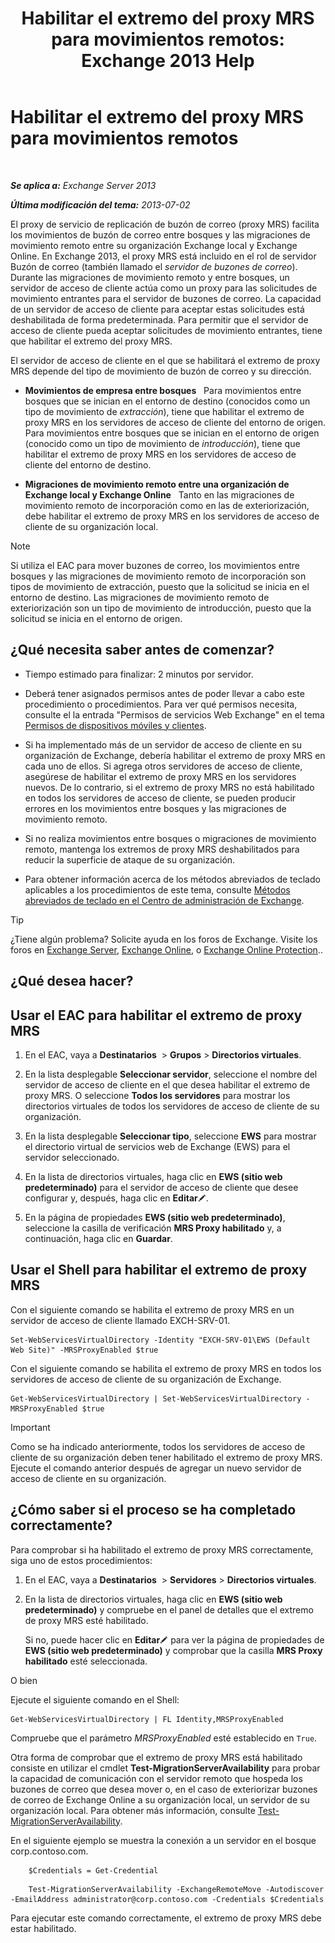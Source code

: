 ﻿---
title: 'Habilitar el extremo del proxy MRS para movimientos remotos: Exchange 2013 Help'
TOCTitle: Habilitar el extremo del proxy MRS para movimientos remotos
ms:assetid: 9840f712-127e-4c2d-bfe5-1b35cdb2a31b
ms:mtpsurl: https://technet.microsoft.com/es-es/library/Dn155787(v=EXCHG.150)
ms:contentKeyID: 54652446
ms.date: 04/23/2018
mtps_version: v=EXCHG.150
ms.translationtype: HT
---

# Habilitar el extremo del proxy MRS para movimientos remotos

 

_**Se aplica a:** Exchange Server 2013_

_**Última modificación del tema:** 2013-07-02_

El proxy de servicio de replicación de buzón de correo (proxy MRS) facilita los movimientos de buzón de correo entre bosques y las migraciones de movimiento remoto entre su organización Exchange local y Exchange Online. En Exchange 2013, el proxy MRS está incluido en el rol de servidor Buzón de correo (también llamado el *servidor de buzones de correo*). Durante las migraciones de movimiento remoto y entre bosques, un servidor de acceso de cliente actúa como un proxy para las solicitudes de movimiento entrantes para el servidor de buzones de correo. La capacidad de un servidor de acceso de cliente para aceptar estas solicitudes está deshabilitada de forma predeterminada. Para permitir que el servidor de acceso de cliente pueda aceptar solicitudes de movimiento entrantes, tiene que habilitar el extremo del proxy MRS.

El servidor de acceso de cliente en el que se habilitará el extremo de proxy MRS depende del tipo de movimiento de buzón de correo y su dirección.

  - **Movimientos de empresa entre bosques**   Para movimientos entre bosques que se inician en el entorno de destino (conocidos como un tipo de movimiento de *extracción*), tiene que habilitar el extremo de proxy MRS en los servidores de acceso de cliente del entorno de origen. Para movimientos entre bosques que se inician en el entorno de origen (conocido como un tipo de movimiento de *introducción*), tiene que habilitar el extremo de proxy MRS en los servidores de acceso de cliente del entorno de destino.

  - **Migraciones de movimiento remoto entre una organización de Exchange local y Exchange Online**   Tanto en las migraciones de movimiento remoto de incorporación como en las de exteriorización, debe habilitar el extremo de proxy MRS en los servidores de acceso de cliente de su organización local.


> [!NOTE]
> Si utiliza el EAC para mover buzones de correo, los movimientos entre bosques y las migraciones de movimiento remoto de incorporación son tipos de movimiento de extracción, puesto que la solicitud se inicia en el entorno de destino. Las migraciones de movimiento remoto de exteriorización son un tipo de movimiento de introducción, puesto que la solicitud se inicia en el entorno de origen.



## ¿Qué necesita saber antes de comenzar?

  - Tiempo estimado para finalizar: 2 minutos por servidor.

  - Deberá tener asignados permisos antes de poder llevar a cabo este procedimiento o procedimientos. Para ver qué permisos necesita, consulte el la entrada "Permisos de servicios Web Exchange" en el tema [Permisos de dispositivos móviles y clientes](clients-and-mobile-devices-permissions-exchange-2013-help.md).

  - Si ha implementado más de un servidor de acceso de cliente en su organización de Exchange, debería habilitar el extremo de proxy MRS en cada uno de ellos. Si agrega otros servidores de acceso de cliente, asegúrese de habilitar el extremo de proxy MRS en los servidores nuevos. De lo contrario, si el extremo de proxy MRS no está habilitado en todos los servidores de acceso de cliente, se pueden producir errores en los movimientos entre bosques y las migraciones de movimiento remoto.

  - Si no realiza movimientos entre bosques o migraciones de movimiento remoto, mantenga los extremos de proxy MRS deshabilitados para reducir la superficie de ataque de su organización.

  - Para obtener información acerca de los métodos abreviados de teclado aplicables a los procedimientos de este tema, consulte [Métodos abreviados de teclado en el Centro de administración de Exchange](keyboard-shortcuts-in-the-exchange-admin-center-exchange-online-protection-help.md).


> [!TIP]
> ¿Tiene algún problema? Solicite ayuda en los foros de Exchange. Visite los foros en <A href="https://go.microsoft.com/fwlink/p/?linkid=60612">Exchange Server</A>, <A href="https://go.microsoft.com/fwlink/p/?linkid=267542">Exchange Online</A>, o <A href="https://go.microsoft.com/fwlink/p/?linkid=285351">Exchange Online Protection</A>..



## ¿Qué desea hacer?

## Usar el EAC para habilitar el extremo de proxy MRS

1.  En el EAC, vaya a **Destinatarios**  \> **Grupos** \> **Directorios virtuales**.

2.  En la lista desplegable **Seleccionar servidor**, seleccione el nombre del servidor de acceso de cliente en el que desea habilitar el extremo de proxy MRS. O seleccione **Todos los servidores** para mostrar los directorios virtuales de todos los servidores de acceso de cliente de su organización.

3.  En la lista desplegable **Seleccionar tipo**, seleccione **EWS** para mostrar el directorio virtual de servicios web de Exchange (EWS) para el servidor seleccionado.

4.  En la lista de directorios virtuales, haga clic en **EWS (sitio web predeterminado)** para el servidor de acceso de cliente que desee configurar y, después, haga clic en **Editar**![Icono Editar](images/Bb124582.6f53ccb2-1f13-4c02-bea0-30690e6ea71d(EXCHG.150).gif "Icono Editar").

5.  En la página de propiedades **EWS (sitio web predeterminado)**, seleccione la casilla de verificación **MRS Proxy habilitado** y, a continuación, haga clic en **Guardar**.

## Usar el Shell para habilitar el extremo de proxy MRS

Con el siguiente comando se habilita el extremo de proxy MRS en un servidor de acceso de cliente llamado EXCH-SRV-01.

    Set-WebServicesVirtualDirectory -Identity "EXCH-SRV-01\EWS (Default Web Site)" -MRSProxyEnabled $true

Con el siguiente comando se habilita el extremo de proxy MRS en todos los servidores de acceso de cliente de su organización de Exchange.

    Get-WebServicesVirtualDirectory | Set-WebServicesVirtualDirectory -MRSProxyEnabled $true


> [!IMPORTANT]
> Como se ha indicado anteriormente, todos los servidores de acceso de cliente de su organización deben tener habilitado el extremo de proxy MRS. Ejecute el comando anterior después de agregar un nuevo servidor de acceso de cliente en su organización.



## ¿Cómo saber si el proceso se ha completado correctamente?

Para comprobar si ha habilitado el extremo de proxy MRS correctamente, siga uno de estos procedimientos:

1.  En el EAC, vaya a **Destinatarios**  \> **Servidores** \> **Directorios virtuales**.

2.  En la lista de directorios virtuales, haga clic en **EWS (sitio web predeterminado)** y compruebe en el panel de detalles que el extremo de proxy MRS esté habilitado.
    
    Si no, puede hacer clic en **Editar**![Icono Editar](images/Bb124582.6f53ccb2-1f13-4c02-bea0-30690e6ea71d(EXCHG.150).gif "Icono Editar") para ver la página de propiedades de **EWS (sitio web predeterminado)** y comprobar que la casilla **MRS Proxy habilitado** esté seleccionada.

O bien

Ejecute el siguiente comando en el Shell:

    Get-WebServicesVirtualDirectory | FL Identity,MRSProxyEnabled

Compruebe que el parámetro *MRSProxyEnabled* esté establecido en `True`.

Otra forma de comprobar que el extremo de proxy MRS está habilitado consiste en utilizar el cmdlet **Test-MigrationServerAvailability** para probar la capacidad de comunicación con el servidor remoto que hospeda los buzones de correo que desea mover o, en el caso de exteriorizar buzones de correo de Exchange Online a su organización local, un servidor de su organización local. Para obtener más información, consulte [Test-MigrationServerAvailability](https://technet.microsoft.com/es-es/library/jj219169\(v=exchg.150\)).

En el siguiente ejemplo se muestra la conexión a un servidor en el bosque corp.contoso.com.
```
    $Credentials = Get-Credential
```
```
    Test-MigrationServerAvailability -ExchangeRemoteMove -Autodiscover -EmailAddress administrator@corp.contoso.com -Credentials $Credentials
```

Para ejecutar este comando correctamente, el extremo de proxy MRS debe estar habilitado.

